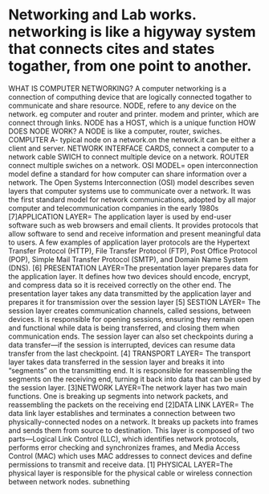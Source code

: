 # Networking and Lab works. networking is like a higyway system that connects cites and states togather, from one point to another.
WHAT IS COMPUTER NETWORKING? A computer networking is a connection of computhing device that are logically  connected togather to communicate and share resource.
NODE, refere to any device on the network. eg computer and router  and printer. modem and printer, which  are connect through  links. NODE has a HOST, which is a unique function 
HOW DOES NODE WORK? A NODE is like a computer, router, swiches.
COMPUTER A- typical node on a network.on the network.it can be either a client and server.
NETWORK INTERFACE CARDS, connect a computer to a network cable
SWICH to connect multiple device on a network.
ROUTER connect multiple swiches on a network.
OSI MODEL= open interconnection model define a standard for how computer can share information over a network.
The Open Systems Interconnection (OSI) model describes seven layers that computer systems use to communicate over a network. It was the first standard model for network communications, adopted by all major computer and telecommunication companies in the early 1980s
[7]APPLICATION LAYER= The application layer is used by end-user software such as web browsers and email clients. It provides protocols that allow software to send and receive information and present meaningful data to users. A few examples of application layer protocols are the Hypertext Transfer Protocol (HTTP), File Transfer Protocol (FTP), Post Office Protocol (POP), Simple Mail Transfer Protocol (SMTP), and Domain Name System (DNS).
[6] PRESENTATION LAYER=The presentation layer prepares data for the application layer. It defines how two devices should encode, encrypt, and compress data so it is received correctly on the other end. The presentation layer takes any data transmitted by the application layer and prepares it for transmission over the session layer
[5] SESTION LAYER= The session layer creates communication channels, called sessions, between devices. It is responsible for opening sessions, ensuring they remain open and functional while data is being transferred, and closing them when communication ends. The session layer can also set checkpoints during a data transfer—if the session is interrupted, devices can resume data transfer from the last checkpoint.
[4] TRANSPORT LAYER= The transport layer takes data transferred in the session layer and breaks it into “segments” on the transmitting end. It is responsible for reassembling the segments on the receiving end, turning it back into data that can be used by the session layer.
[3]NETWORK LAYER=The network layer has two main functions. One is breaking up segments into network packets, and reassembling the packets on the receiving end
[2]DATA LINK LAYER= The data link layer establishes and terminates a connection between two physically-connected nodes on a network. It breaks up packets into frames and sends them from source to destination. This layer is composed of two parts—Logical Link Control (LLC), which identifies network protocols, performs error checking and synchronizes frames, and Media Access Control (MAC) which uses MAC addresses to connect devices and define permissions to transmit and receive data.
[1] PHYSICAL LAYER=The physical layer is responsible for the physical cable or wireless connection between network nodes. 
subnething 